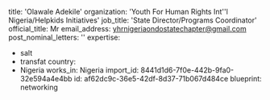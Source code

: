 title: 'Olawale Adekile'
organization: 'Youth For Human Rights Int''l Nigeria/Helpkids Initiatives'
job_title: 'State Director/Programs Coordinator'
official_title: Mr
email_address: yhrnigeriaondostatechapter@gmail.com
post_nominal_letters: ''
expertise:
  - salt
  - transfat
country:
  - Nigeria
works_in: Nigeria
import_id: 8441d1d6-7f0e-442b-9fa0-32e594a4e4bb
id: af62dc9c-36e5-42df-8d37-71b067d484ce
blueprint: networking

